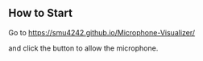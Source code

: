 ## How to Start

Go to 
https://smu4242.github.io/Microphone-Visualizer/

and click the button to allow the microphone.

